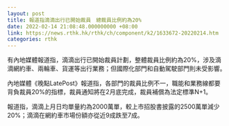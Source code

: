 ```yaml
---
layout: post
title: 報道指滴滴出行已開始裁員　總裁員比例約為20%
date: 2022-02-14 21:08:48.000000000 +08:00
link: https://news.rthk.hk/rthk/ch/component/k2/1633672-20220214.htm
categories: rthk
---
```


有內地媒體報道指，滴滴出行已開始裁員計劃，整體裁員比例約為20%，涉及滴滴網約車、兩輪車、貨運等出行業務；但國際化部門和自動駕駛部門則未受影響。

內地媒體《晚點LatePost》報道指，各部門的裁員比例不一，職能和業務線都要背負裁員20%的指標，裁員通知將在2月底完成，裁員補償為法定標準N+1。

報道指，滴滴上月日均單量約為2000萬單，較上市招股書披露的2500萬單減少20%；滴滴在網約車市場份額亦從近9成跌至7成。
